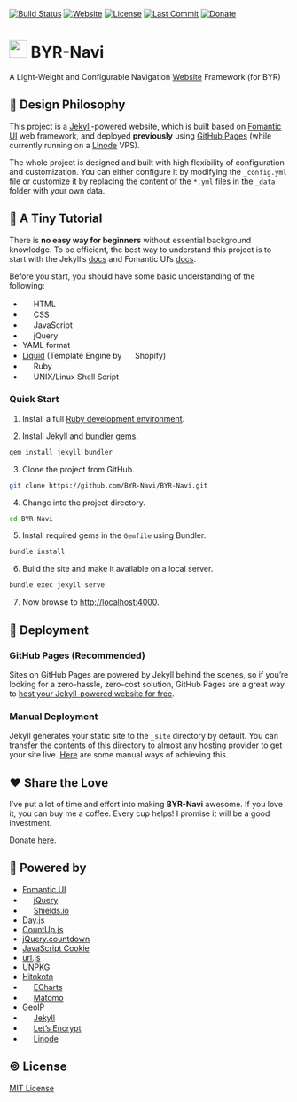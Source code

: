 [![Build Status](https://img.shields.io/travis/com/BYR-Navi/BYR-Navi?logo=travisci)][travis-ci]
[![Website](https://img.shields.io/website?url=http%3A%2F%2Fbyr-navi.com&logo=linode)][website]
[![License](https://img.shields.io/github/license/BYR-Navi/BYR-Navi)][license]
[![Last Commit](https://img.shields.io/github/last-commit/BYR-Navi/BYR-Navi?logo=github)][commit]
[![Donate](https://img.shields.io/badge/Donate-Coffee-A5673F?logo=buymeacoffee)][donate]

# <img height="32" src="https://byr-navi.com/images/logo-dark.svg" /> BYR-Navi
A Light-Weight and Configurable Navigation [Website][website] Framework (for BYR)

## :triangular_ruler: Design Philosophy
This project is a [Jekyll][jekyll]-powered website, which is built based on [Fomantic UI][fomantic] web framework, and deployed **previously** using [GitHub Pages][github-pages] (while currently running on a [Linode][linode] VPS).

The whole project is designed and built with high flexibility of configuration and customization.
You can either configure it by modifying the `_config.yml` file or customize it by replacing the content of the `*.yml` files in the `_data` folder with your own data.

## :book: A Tiny Tutorial
There is **no easy way for beginners** without essential background knowledge.
To be efficient, the best way to understand this project is to start with the Jekyll&rsquo;s [docs][jekyll-doc] and Fomantic UI&rsquo;s [docs][fomantic-doc].

Before you start, you should have some basic understanding of the following:

- <img height="16" src="https://unpkg.com/simple-icons/icons/html5.svg" /> HTML
- <img height="16" src="https://unpkg.com/simple-icons/icons/css3.svg" /> CSS
- <img height="16" src="https://unpkg.com/simple-icons/icons/javascript.svg" /> JavaScript
- <img height="16" src="https://unpkg.com/simple-icons/icons/jquery.svg" /> jQuery
- YAML format
- [Liquid][liquid] (Template Engine by <img height="16" src="https://unpkg.com/simple-icons/icons/shopify.svg" /> Shopify)
- <img height="16" src="https://unpkg.com/simple-icons/icons/ruby.svg" /> Ruby
- <img height="16" src="https://unpkg.com/simple-icons/icons/linux.svg" /> UNIX/Linux Shell Script

### Quick Start

1. Install a full [Ruby development environment][jekyll-installation].

2. Install Jekyll and [bundler][jekyll-ruby-101-bundler] [gems][jekyll-ruby-101-gems].

```sh
gem install jekyll bundler
```

3. Clone the project from GitHub.

```sh
git clone https://github.com/BYR-Navi/BYR-Navi.git
```

4. Change into the project directory.

```sh
cd BYR-Navi
```

5. Install required gems in the `Gemfile` using Bundler.

```sh
bundle install
```

6. Build the site and make it available on a local server.

```sh
bundle exec jekyll serve
```

7. Now browse to [http://localhost:4000][localhost-4000].

## :construction: Deployment

### GitHub Pages (Recommended)
Sites on GitHub Pages are powered by Jekyll behind the scenes, so if you&rsquo;re looking for a zero-hassle, zero-cost solution, GitHub Pages are a great way to [host your Jekyll-powered website for free][jekyll-gihub-pages].

### Manual Deployment
Jekyll generates your static site to the `_site` directory by default. You can transfer the contents of this directory to almost any hosting provider to get your site live.
[Here][jekyll-manual-deployment] are some manual ways of achieving this.

## :hearts: Share the Love
I&rsquo;ve put a lot of time and effort into making **BYR-Navi** awesome.
If you love it, you can buy me a coffee.
Every cup helps!
I promise it will be a good investment.

Donate [here][donate].

## :rocket: Powered by
- [Fomantic UI][fomantic]
- <img height="16" src="https://unpkg.com/simple-icons/icons/jquery.svg" /> [jQuery][jquery]
- <img height="16" src="https://unpkg.com/simple-icons/icons/shieldsdotio.svg" /> [Shields.io][shields]
- [Day.js][day]
- [CountUp.js][countup]
- [jQuery.countdown][countdown]
- [JavaScript Cookie][js-cookie]
- [url.js][js-url]
- [UNPKG][unpkg]
- [Hitokoto][hitokoto]
- <img height="16" src="https://unpkg.com/simple-icons/icons/apacheecharts.svg" /> [ECharts][echarts]
- <img height="16" src="https://unpkg.com/simple-icons/icons/matomo.svg" /> [Matomo][matomo]
- [GeoIP][geoip]
- <img height="16" src="https://unpkg.com/simple-icons/icons/jekyll.svg" /> [Jekyll][jekyll]
- <img height="16" src="https://unpkg.com/simple-icons/icons/letsencrypt.svg" /> [Let&rsquo;s Encrypt][letsencrypt]
- <img height="16" src="https://unpkg.com/simple-icons/icons/linode.svg" /> [Linode][linode]

## :copyright: License
[MIT License][license]

[travis-ci]: https://app.travis-ci.com/BYR-Navi/BYR-Navi "Travis CI"
[website]: https://byr-navi.com/ "Website"
[license]: https://github.com/BYR-Navi/BYR-Navi/blob/master/LICENSE "License"
[commit]: https://github.com/BYR-Navi/BYR-Navi/commits/master "Last Commit"
[donate]: https://byr-navi.com/donate/ "Donate"

[fomantic]: https://fomantic-ui.com/ "Fomantic UI"
[fomantic-doc]: https://fomantic-ui.com/introduction/getting-started.html "Fomantic UI Docs"
[jquery]: https://jquery.com/ "jQuery"
[shields]: https://shields.io/ "Shields.io"
[day]: https://github.com/iamkun/dayjs "Day.js"
[countup]: https://inorganik.github.io/countUp.js/ "CountUp.js"
[countdown]: https://hilios.github.io/jQuery.countdown/ "The Final Countdown plugin for jQuery"
[js-cookie]: https://github.com/js-cookie/js-cookie "JavaScript Cookie"
[js-url]: https://github.com/websanova/js-url "url.js"
[unpkg]: https://unpkg.com/ "UNPKG"
[hitokoto]: https://hitokoto.cn/api "Hitokoto"
[echarts]: https://echarts.apache.org/ "ECharts"
[matomo]: https://matomo.org/ "Matomo"
[geoip]: https://www.maxmind.com/ "GeoIP"
[jekyll]: https://jekyllrb.com/ "Jekyll"
[jekyll-doc]: https://jekyllrb.com/docs/home/ "Jekyll Docs"
[jekyll-installation]: https://jekyllrb.com/docs/installation/ "Jekyll Installation"
[jekyll-gihub-pages]: https://jekyllrb.com/docs/github-pages/ "Jekyll GitHub Pages"
[jekyll-manual-deployment]: https://jekyllrb.com/docs/deployment/manual/ "Jekyll Manual Deployment"
[jekyll-ruby-101-gems]: https://jekyllrb.com/docs/ruby-101/#gems "Jekyll Ruby 101 Gems"
[jekyll-ruby-101-bundler]: https://jekyllrb.com/docs/ruby-101/#bundler "Jekyll Ruby 101 Bundler"
[liquid]: https://shopify.github.io/liquid/ "Liquid"
[localhost-4000]: http://localhost:4000 "Local Host (Port: 4000)"
[github-pages]: https://pages.github.com/ "GitHub Pages"
[letsencrypt]: https://letsencrypt.org/ "Let&rsquo;s Encrypt"
[linode]: https://www.linode.com/ "Linode"
